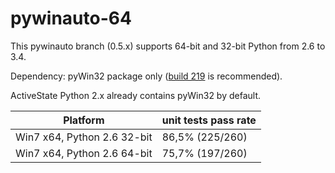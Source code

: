 pywinauto-64
============

This pywinauto branch (0.5.x) supports 64-bit and 32-bit Python from 2.6 to 3.4.

Dependency: pyWin32 package only ([build 219](http://sourceforge.net/projects/pywin32/files/pywin32/Build%20219/) is recommended).

ActiveState Python 2.x already contains pyWin32 by default.



| Platform | unit tests pass rate |
|-----------------------------|-----------------|
| Win7 x64, Python 2.6 32-bit | 86,5% (225/260) |
| Win7 x64, Python 2.6 64-bit | 75,7% (197/260) |